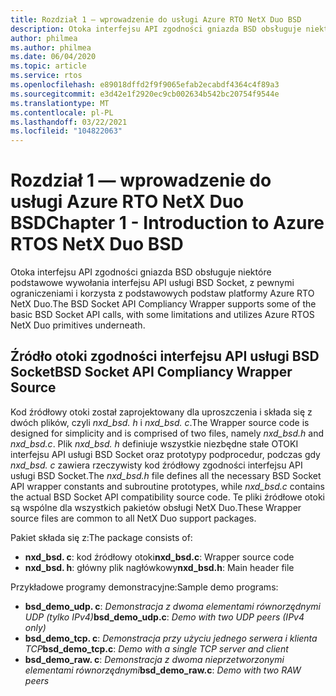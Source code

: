 ```yaml
---
title: Rozdział 1 — wprowadzenie do usługi Azure RTO NetX Duo BSD
description: Otoka interfejsu API zgodności gniazda BSD obsługuje niektóre podstawowe wywołania interfejsu API usługi BSD Socket, z pewnymi ograniczeniami i korzysta z podstawowych podstaw platformy Azure RTO NetX Duo.
author: philmea
ms.author: philmea
ms.date: 06/04/2020
ms.topic: article
ms.service: rtos
ms.openlocfilehash: e89018dffd2f9f9065efab2ecabdf4364c4f89a3
ms.sourcegitcommit: e3d42e1f2920ec9cb002634b542bc20754f9544e
ms.translationtype: MT
ms.contentlocale: pl-PL
ms.lasthandoff: 03/22/2021
ms.locfileid: "104822063"
---
```

# <a name="chapter-1---introduction-to-azure-rtos-netx-duo-bsd"></a><span data-ttu-id="e008b-103">Rozdział 1 — wprowadzenie do usługi Azure RTO NetX Duo BSD</span><span class="sxs-lookup"><span data-stu-id="e008b-103">Chapter 1 - Introduction to Azure RTOS NetX Duo BSD</span></span>

<span data-ttu-id="e008b-104">Otoka interfejsu API zgodności gniazda BSD obsługuje niektóre podstawowe wywołania interfejsu API usługi BSD Socket, z pewnymi ograniczeniami i korzysta z podstawowych podstaw platformy Azure RTO NetX Duo.</span><span class="sxs-lookup"><span data-stu-id="e008b-104">The BSD Socket API Compliancy Wrapper supports some of the basic BSD Socket API calls, with some limitations and utilizes Azure RTOS NetX Duo primitives underneath.</span></span>

## <a name="bsd-socket-api-compliancy-wrapper-source"></a><span data-ttu-id="e008b-105">Źródło otoki zgodności interfejsu API usługi BSD Socket</span><span class="sxs-lookup"><span data-stu-id="e008b-105">BSD Socket API Compliancy Wrapper Source</span></span>

<span data-ttu-id="e008b-106">Kod źródłowy otoki został zaprojektowany dla uproszczenia i składa się z dwóch plików, czyli *nxd_bsd. h* i *nxd_bsd. c*.</span><span class="sxs-lookup"><span data-stu-id="e008b-106">The Wrapper source code is designed for simplicity and is comprised of two files, namely *nxd_bsd.h* and *nxd_bsd.c*.</span></span> <span data-ttu-id="e008b-107">Plik *nxd_bsd. h* definiuje wszystkie niezbędne stałe OTOKI interfejsu API usługi BSD Socket oraz prototypy podprocedur, podczas gdy *nxd_bsd. c* zawiera rzeczywisty kod źródłowy zgodności interfejsu API usługi BSD Socket.</span><span class="sxs-lookup"><span data-stu-id="e008b-107">The *nxd_bsd.h* file defines all the necessary BSD Socket API wrapper constants and subroutine prototypes, while *nxd_bsd.c* contains the actual BSD Socket API compatibility source code.</span></span> <span data-ttu-id="e008b-108">Te pliki źródłowe otoki są wspólne dla wszystkich pakietów obsługi NetX Duo.</span><span class="sxs-lookup"><span data-stu-id="e008b-108">These Wrapper source files are common to all NetX Duo support packages.</span></span>

<span data-ttu-id="e008b-109">Pakiet składa się z:</span><span class="sxs-lookup"><span data-stu-id="e008b-109">The package consists of:</span></span>

- <span data-ttu-id="e008b-110">**nxd_bsd. c**: kod źródłowy otoki</span><span class="sxs-lookup"><span data-stu-id="e008b-110">**nxd_bsd.c**: Wrapper source code</span></span>
- <span data-ttu-id="e008b-111">**nxd_bsd. h**: główny plik nagłówkowy</span><span class="sxs-lookup"><span data-stu-id="e008b-111">**nxd_bsd.h**: Main header file</span></span>

<span data-ttu-id="e008b-112">Przykładowe programy demonstracyjne:</span><span class="sxs-lookup"><span data-stu-id="e008b-112">Sample demo programs:</span></span>

- <span data-ttu-id="e008b-113">**bsd_demo_udp. c**: *Demonstracja z dwoma elementami równorzędnymi UDP (tylko IPv4)*</span><span class="sxs-lookup"><span data-stu-id="e008b-113">**bsd_demo_udp.c**: *Demo with two UDP peers (IPv4 only)*</span></span>
- <span data-ttu-id="e008b-114">**bsd_demo_tcp. c**: *Demonstracja przy użyciu jednego serwera i klienta TCP*</span><span class="sxs-lookup"><span data-stu-id="e008b-114">**bsd_demo_tcp.c**: *Demo with a single TCP server and client*</span></span>
- <span data-ttu-id="e008b-115">**bsd_demo_raw. c**: *Demonstracja z dwoma nieprzetworzonymi elementami równorzędnymi*</span><span class="sxs-lookup"><span data-stu-id="e008b-115">**bsd_demo_raw.c**: *Demo with two RAW peers*</span></span>